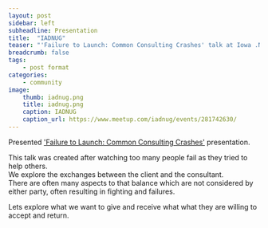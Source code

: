 ```yaml
---
layout: post
sidebar: left
subheadline: Presentation
title:  "IADNUG"
teaser: "'Failure to Launch: Common Consulting Crashes' talk at Iowa .NET User Group in Des Moines, IA"
breadcrumb: false
tags:
    - post format
categories:
    - community
image:
    thumb: iadnug.png
    title: iadnug.png
    caption: IADNUG
    caption_url: https://www.meetup.com/iadnug/events/281742630/
---
```

Presented <a href='https://www.youtube.com/watch?v=9estVuIo4_k&list=PLu5A5CyoWE0aYG6Fosb113fD_VQv3-VRn&index=5' target='new'>'Failure to Launch: Common Consulting Crashes'</a> presentation.

This talk was created after watching too many people fail as they tried to help others.  
We explore the exchanges between the client and the consultant.  
There are often many aspects to that balance which are not considered by either party, often resulting in fighting and failures.

Lets explore what we want to give and receive what what they are willing to accept and return.

